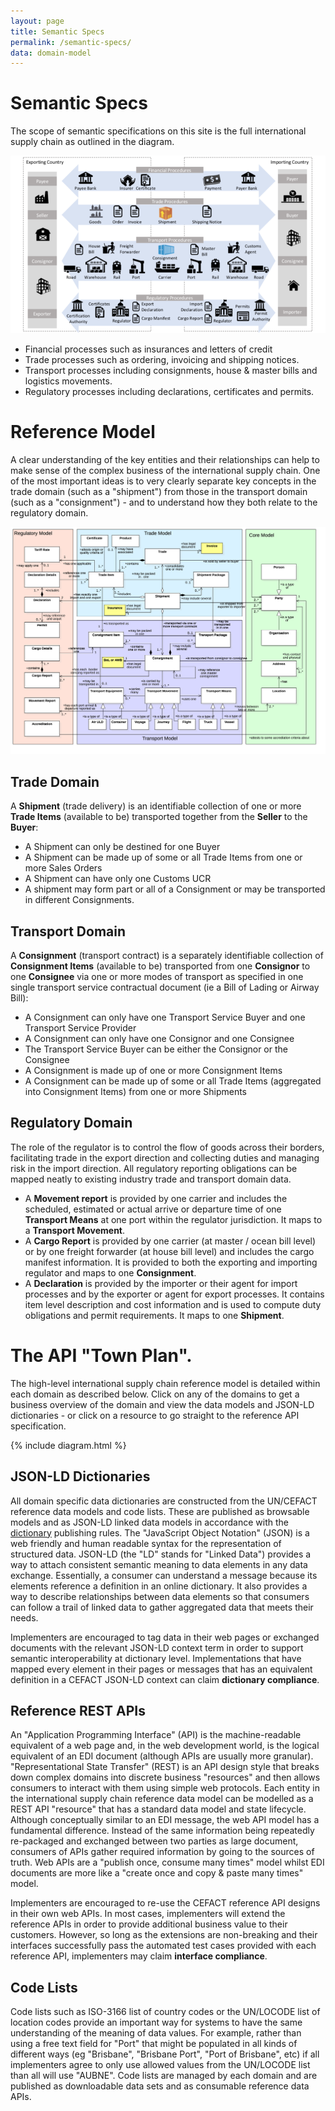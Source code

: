```yaml
---
layout: page
title: Semantic Specs
permalink: /semantic-specs/
data: domain-model
---
```

# Semantic Specs

The scope of semantic specifications on this site is the full international supply chain as outlined in the diagram.

![Supply Chain Model](https://github.com/IanC-IOTA/edi3.github.io/blob/IanC-IOTA-patch-1/images/supply_chain_v2.png)

* Financial processes such as insurances and letters of credit
* Trade processes such as ordering, invoicing and shipping notices.
* Transport processes including consignments, house & master bills and logistics movements.
* Regulatory processes including declarations, certificates and permits.

# Reference Model

A clear understanding of the key entities and their relationships can help to make sense of the complex business of the international supply chain.  One of the most important ideas is to very clearly separate key concepts in the trade domain (such as a "shipment") from those in the transport domain (such as a "consignment") - and to understand how they both relate to the regulatory domain.

![Domain Model](../images/domain-model.png)

## Trade Domain

A **Shipment** (trade delivery) is an identifiable collection of one or more **Trade Items** (available to be) transported together from the **Seller** to the **Buyer**:

* A Shipment can only be destined for one Buyer
* A Shipment can be made up of some or all Trade Items from one or more Sales Orders
* A Shipment can have only one Customs UCR
* A shipment may form part or all of a Consignment or may be transported in different Consignments.

## Transport Domain

A **Consignment** (transport contract) is a separately identifiable collection of **Consignment Items** (available to be) transported from one **Consignor** to one **Consignee** via one or more modes of transport as specified in one single transport service contractual document (ie a Bill of Lading or Airway Bill):

* A Consignment can only have one Transport Service Buyer and one Transport Service Provider
* A Consignment can only have one Consignor and one Consignee
* The Transport Service Buyer can be either the Consignor or the Consignee
* A Consignment is made up of one or more Consignment Items
* A Consignment can be made up of some or all Trade Items (aggregated into Consignment Items) from one or more Shipments

## Regulatory Domain

The role of the regulator is to control the flow of goods across their borders, facilitating trade in the export direction and collecting duties and managing risk in the import direction. All regulatory reporting obligations can be mapped neatly to existing industry trade and transport domain data.

* A **Movement report** is provided by one carrier and includes the scheduled, estimated or actual arrive or departure time of one **Transport Means** at one port within the regulator jurisdiction. It maps to a **Transport Movement**.
* A **Cargo Report** is provided by one carrier (at master / ocean bill level) or by one freight forwarder (at house bill level) and includes the cargo manifest information.  It is provided to both the exporting and importing regulator and maps to one **Consignment**.
* A **Declaration** is provided by the importer or their agent for import processes and by the exporter or agent for export processes. It contains item level description and cost information and is used to compute duty obligations and permit requirements. It maps to one **Shipment**.

# The API "Town Plan".

The high-level international supply chain reference model is detailed within each domain as described below. Click on any of the domains to get a business overview of the domain and view the data models and JSON-LD dictionaries - or click on a resource to go straight to the reference API specification. 

{% include diagram.html %}

## JSON-LD Dictionaries

All domain specific data dictionaries are constructed from the UN/CEFACT reference data models and code lists. These are published as browsable models and as JSON-LD linked data models in accordance with the [dictionary](https://edi3.org/dictionary/) publishing rules. The "JavaScript Object Notation" (JSON) is a web friendly and human readable syntax for the representation of structured data.  JSON-LD (the "LD" stands for "Linked Data") provides a way to attach consistent semantic meaning to data elements in any data exchange. Essentially, a consumer can understand a message because its elements reference a definition in an online dictionary. It also provides a way to describe relationships between data elements so that consumers can follow a trail of linked data to gather aggregated data that meets their needs. 

Implementers are encouraged to tag data in their web pages or exchanged documents with the relevant JSON-LD context term in order to support semantic interoperability at dictionary level. Implementations that have mapped every element in their pages or messages that has an equivalent definition in a CEFACT JSON-LD context can claim **dictionary compliance**.

## Reference REST APIs

An "Application Programming Interface" (API) is the machine-readable equivalent of a web page and, in the web development world, is the logical equivalent of an EDI document (although APIs are usually more granular). "Representational State Transfer" (REST) is an API design style that breaks down complex domains into discrete business "resources" and then allows consumers to interact with them using simple web protocols. Each entity in the international supply chain reference data model can be modelled as a REST API "resource" that has a standard data model and state lifecycle. Although conceptually similar to an EDI message, the web API model has a fundamental difference. Instead of the same information being repeatedly re-packaged and exchanged between two parties as large document, consumers of APIs gather required information by going to the sources of truth. Web APIs are a "publish once, consume many times" model whilst EDI documents are more like a "create once and copy & paste many times" model.

Implementers are encouraged to re-use the CEFACT reference API designs in their own web APIs. In most cases, implementers will extend the reference APIs in order to provide additional business value to their customers. However, so long as the extensions are non-breaking and their interfaces successfully pass the automated test cases provided with each reference API, implementers may claim **interface compliance**.

## Code Lists

Code lists such as ISO-3166 list of country codes or the UN/LOCODE list of location codes provide an important way for systems to have the same understanding of the meaning of data values. For example, rather than using a free text field for "Port" that might be populated in all kinds of different ways (eg "Brisbane", "Brisbane Port", "Port of Brisbane", etc) if all implementers agree to only use allowed values from the UN/LOCODE list than all will use "AUBNE". Code lists are managed by each domain and are published as downloadable data sets and as consumable reference data APIs.




